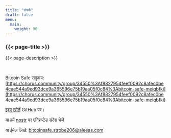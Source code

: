```yaml
---
title: "संपर्क"
draft: false
menu:
  main:
    weight: 90
---
```


### {{< page-title >}} 
{{< page-description >}} 

<br>


Bitcoin Safe समुदाय: [https://chorus.community/group/34550%3Af8827954feef0092c8afec0be4cae544a9ed93dce9a365596e75b19aa05f0c84%3Abitcoin-safe-meiqbfki](https://chorus.community/group/34550%3Af8827954feef0092c8afec0be4cae544a9ed93dce9a365596e75b19aa05f0c84%3Abitcoin-safe-meiqbfki)

[इश्यू खोलें](https://github.com/andreasgriffin/bitcoin-safe) GitHub पर।

या हमें [nostr](https://yakihonne.com/users/npub1g9uhysae68vhvwwqel8v9enr9mg43rn4tpurs6a9g4jsrw6nl7lsplhs9v) पर एन्क्रिप्टेड संदेश भेजें

या ईमेल लिखें: bitcoinsafe.strobe206@aleeas.com